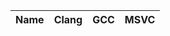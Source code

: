 Name                                  | Clang        | GCC              | MSVC   |
--------------------------------------|--------------|------------------|--------|
